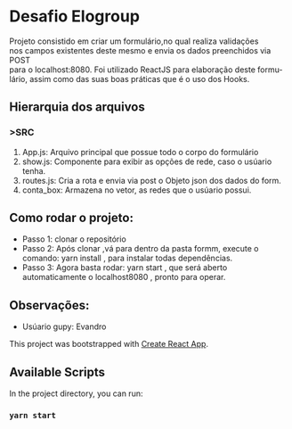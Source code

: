# Desafio Elogroup

Projeto consistido em criar um formulário,no qual realiza validações<br/>
nos campos existentes deste mesmo e envia os dados preenchidos via POST <br/>
para o localhost:8080. Foi utilizado ReactJS para elaboração deste formu- <br/>
lário, assim como das suas boas práticas que é o uso dos Hooks.

## Hierarquia dos arquivos
### >SRC
1. App.js: Arquivo principal que possue todo o corpo do formulário 
2. show.js: Componente para exibir as opções de rede, caso o usúario tenha.
3. routes.js: Cria a rota e envia via post o Objeto json dos dados do form.
4. conta_box: Armazena no vetor, as redes que o usúario possui.


## Como rodar o projeto:
* Passo 1: clonar o repositório 
* Passo 2: Após clonar ,vá para dentro da pasta formm, execute o comando: yarn install , para instalar todas dependências.
* Passo 3: Agora basta rodar: yarn start , que será aberto automaticamente o localhost8080 , pronto para operar.

## Observações:
* Usúario gupy: Evandro

This project was bootstrapped with [Create React App](https://github.com/facebook/create-react-app).

## Available Scripts

In the project directory, you can run:

### `yarn start`
